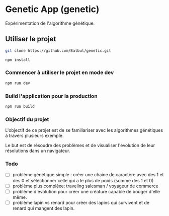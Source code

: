 # Genetic App (genetic)

Expérimentation de l'algorithme génétique.

## Utiliser le projet

```bash
git clone https://github.com/Balbul/genetic.git
```

```bash
npm install
```

### Commencer à utiliser le projet en mode dev

```bash
npm run dev
```

### Build l'application pour la production

```bash
npm run build
```

### Objectif du projet

L'objectif de ce projet est de se familiariser avec les algorithmes génétiques à travers plusieurs exemple.

Le but est de résoudre des problèmes et de visualiser l'évolution de leur résolutions dans un navigateur.

### Todo

- [ ] problème génétique simple : créer une chaine de caractère avec des 1 et des 0 et séléctionner celle qui a le plus de poids (somme des 1 et 0)
- [ ] problème plus complèxe: traveling salesman / voyageur de commerce
- [ ] problème d'évolution pour créer une créature capable de bouger d'elle même.
- [ ] problème lapin vs renard pour créer des lapins qui survivent et de renard qui mangent des lapin.
